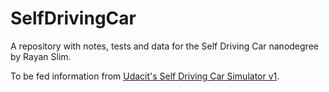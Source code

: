 # SelfDrivingCar
A repository with notes, tests and data for the Self Driving Car nanodegree by Rayan Slim.

To be fed information from [Udacit's Self Driving Car Simulator v1](https://github.com/udacity/self-driving-car-sim).
